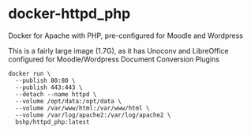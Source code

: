 # docker-httpd_php
Docker for Apache with PHP, pre-configured for Moodle and Wordpress  
  
  This is a fairly large image (1.7G), as it has Unoconv and LibreOffice configured for Moodle/Wordpress Document Conversion Plugins
````
docker run \
  --publish 80:80 \
  --publish 443:443 \
  --detach --name httpd \
  --volume /opt/data:/opt/data \
  --volume /var/www/html:/var/www/html \
  --volume /var/log/apache2:/var/log/apache2 \
  bshp/httpd_php:latest
````  
